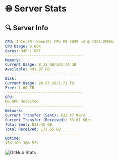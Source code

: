 # 🌐 Server Stats
## 🔍 Server Info
```yaml
CPU: Intel(R) Xeon(R) CPU E5-2699 v4 @ 1353.20MHz
CPU Usage: 6.60%
Cores: 44P | 88T
-----------------------------------
Memory:
Current Usage: 8.32 GB/503.74 GB
Available: 491.97 GB
-----------------------------------
Disk:
Current Usage: 28.83 GB/1.71 TB
Free: 1.60 TB
-----------------------------------
GPU:
No GPU detected
-----------------------------------
Network:
Current Transfer (Sent): 632.47 KB/s
Current Transfer (Received): 53.61 KB/s
Total Sent: 818.45 GB
Total Received: 172.55 GB
-----------------------------------
Uptime:
15d 10h 38m 57s
```
![GitHub Stats](https://img.shields.io/badge/Updated-2025-05-05_03:47:45-blue)